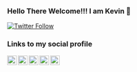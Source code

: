 ### Hello There Welcome!!! I am Kevin 👋

[![Twitter Follow](https://img.shields.io/twitter/follow/KevinKoayCR?color=1DA1F2&logo=twitter&style=for-the-badge)](https://twitter.com/intent/follow?original_referer=https%3A%2F%2Fgithub.com%2FcodeSTACKr&screen_name=KevinKoayCR)



### Links to my social profile

[<img align="left" alt="codeSTACKr | YouTube" width="22px" src="https://cdn.jsdelivr.net/npm/simple-icons@v3/icons/youtube.svg" />][youtube]
[<img align="left" alt="codeSTACKr | Twitter" width="22px" src="https://cdn.jsdelivr.net/npm/simple-icons@v3/icons/twitter.svg" />][twitter]
[<img align="left" alt="codeSTACKr | LinkedIn" width="22px" src="https://cdn.jsdelivr.net/npm/simple-icons@v3/icons/linkedin.svg" />][linkedin]
[<img align="left" alt="codeSTACKr | Instagram" width="22px" src="https://cdn.jsdelivr.net/npm/simple-icons@v3/icons/instagram.svg" />][instagram]
[<img align="left" alt="codeSTACKr | Instagram" width="22px" src="https://cdn.jsdelivr.net/npm/simple-icons@v3/icons/buymeacoffee.svg" />][buymeacoffee]

<br />


[website]: 
[course]: 
[twitter]: https://twitter.com/KevinKoayCR
[youtube]: https://www.youtube.com/channel/UCtGi9WCUAEjmzY3ZIqG_48g
[instagram]: https://www.instagram.com/kevinkoaycr
[linkedin]: https://www.linkedin.com/in/kevin-koay-964727156/
[buymeacoffee]: https://www.buymeacoffee.com/kevinkoaycr

